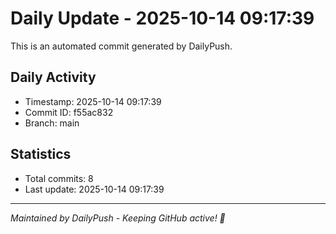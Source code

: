 # Daily Update - 2025-10-14 09:17:39

This is an automated commit generated by DailyPush.

## Daily Activity
- Timestamp: 2025-10-14 09:17:39
- Commit ID: f55ac832
- Branch: main

## Statistics
- Total commits: 8
- Last update: 2025-10-14 09:17:39

---
*Maintained by DailyPush - Keeping GitHub active! 🚀*
